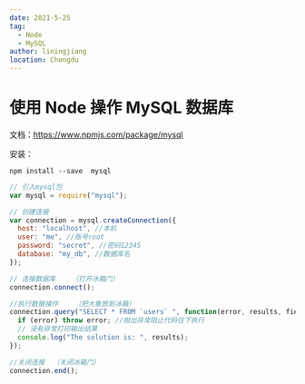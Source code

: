 ```yaml
---
date: 2021-5-25
tag:
  - Node
  - MySQL
author: liningjiang
location: Chengdu
---
```


# 使用 Node 操作 MySQL 数据库

文档：https://www.npmjs.com/package/mysql

安装：

```shell
npm install --save  mysql
```

```javascript
// 引入mysql包
var mysql = require("mysql");

// 创建连接
var connection = mysql.createConnection({
  host: "localhost", //本机
  user: "me", //账号root
  password: "secret", //密码12345
  database: "my_db", //数据库名
});

// 连接数据库	（打开冰箱门）
connection.connect();

//执行数据操作	（把大象放到冰箱）
connection.query("SELECT * FROM `users` ", function(error, results, fields) {
  if (error) throw error; //抛出异常阻止代码往下执行
  // 没有异常打印输出结果
  console.log("The solution is: ", results);
});

//关闭连接	（关闭冰箱门）
connection.end();
```
